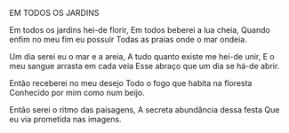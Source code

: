 EM TODOS OS JARDINS

Em todos os jardins hei-de florir,
Em todos beberei a lua cheia,
Quando enfim no meu fim eu possuir
Todas as praias onde o mar ondeia.

Um dia serei eu o mar e a areia,
A tudo quanto existe me hei-de unir,
E o meu sangue arrasta em cada veia
Esse abraço que um dia se há-de abrir.

Então receberei no meu desejo
Todo o fogo que habita na floresta
Conhecido por mim como num beijo.

Então serei o ritmo das paisagens,
A secreta abundância dessa festa
Que eu via prometida nas imagens.
